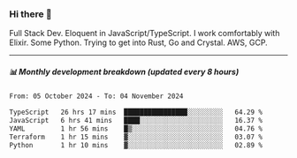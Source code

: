 ### Hi there 👋

Full Stack Dev. Eloquent in JavaScript/TypeScript. I work comfortably with Elixir. Some Python. Trying to get into Rust, Go and Crystal. AWS, GCP.

***

##### 📊 Monthly development breakdown (updated every 8 hours)

<!--START_SECTION:waka-->

```txt
From: 05 October 2024 - To: 04 November 2024

TypeScript   26 hrs 17 mins  ████████████████░░░░░░░░░   64.29 %
JavaScript   6 hrs 41 mins   ████░░░░░░░░░░░░░░░░░░░░░   16.37 %
YAML         1 hr 56 mins    █▒░░░░░░░░░░░░░░░░░░░░░░░   04.76 %
Terraform    1 hr 15 mins    ▓░░░░░░░░░░░░░░░░░░░░░░░░   03.07 %
Python       1 hr 10 mins    ▓░░░░░░░░░░░░░░░░░░░░░░░░   02.89 %
```

<!--END_SECTION:waka-->
